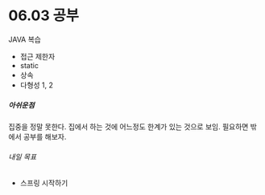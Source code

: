 # 06.03 공부
JAVA 복습
- 접근 제한자
- static
- 상속
- 다형성 1, 2

##### 아쉬운점
집중을 정말 못한다. 집에서 하는 것에 어느정도 한계가 있는 것으로 보임. 필요하면 밖에서 공부를 해보자.

###### 내일 목표
- 스프링 시작하기

